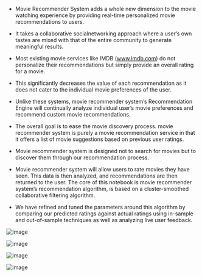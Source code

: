 - Movie Recommender System adds a whole new dimension to the movie watching experience by providing real-time personalized movie recommendations to users. 

- It takes a collaborative socialnetworking approach where a user’s own tastes are mixed with that of the entire community to generate meaningful results. 

- Most existing movie services like IMDB (www.imdb.com) do not personalize their recommendations but simply provide an overall rating for a movie. 

- This significantly decreases the value of each recommendation as it does not cater to the individual movie preferences of the user. 

- Unlike these systems, movie recommender system’s Recommendation Engine will continually analyze individual user’s movie preferences and recommend custom movie recommendations. 

- The overall goal is to ease the movie discovery process. movie recommender system is purely a movie recommendation service in that it offers a list of movie suggestions based on previous user ratings. 

- Movie recommender system is designed not to search for movies but to discover them through our recommendation process. 

- Movie recommender system will allow users to rate movies they have seen. This data is then analyzed, and recommendations are then returned to the user. The core of this notebook is movie recommender system’s recommendation algorithm, is based on a cluster-smoothed collaborative filtering algorithm. 

- We have refined and tuned the parameters around this algorithm by comparing our predicted ratings against actual ratings using in-sample and out-of-sample techniques as well as analyzing live user feedback.

![image](https://github.com/gKrithick/movie-recommendation-engine/assets/88959467/8a314dfe-8044-4288-ad16-2aaac29ca171)

![image](https://github.com/gKrithick/movie-recommendation-engine/assets/88959467/69184508-c4a6-4081-b45e-b212bbd8e365)

![image](https://github.com/gKrithick/movie-recommendation-engine/assets/88959467/bef06710-a893-49c3-b751-5a60447be52c)

![image](https://github.com/gKrithick/movie-recommendation-engine/assets/88959467/61c19b61-fc7b-4a39-80a7-bb82c375aa04)



